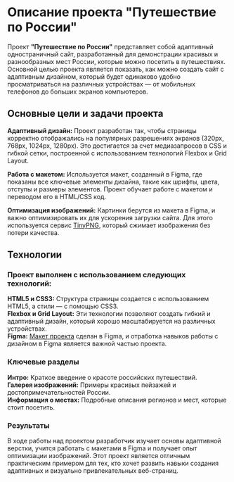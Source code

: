 # Описание проекта "Путешествие по России"
Проект **"Путешествие по России"** представляет собой адаптивный одностраничный сайт, разработанный для демонстрации красивых и разнообразных мест России, которые можно посетить в путешествиях.
Основной целью проекта является показать, как можно создать сайт с адаптивным дизайном, который будет одинаково удобно просматриваться на различных устройствах — от мобильных телефонов до больших экранов компьютеров.

## Основные цели и задачи проекта
**Адаптивный дизайн:** Проект разработан так, чтобы страницы корректно отображались на популярных разрешениях экранов (320px, 768px, 1024px, 1280px). Это достигается за счет медиазапросов в CSS и гибкой сетки, построенной с использованием технологий Flexbox и Grid Layout.

**Работа с макетом:** Используется макет, созданный в Figma, где показаны все ключевые элементы дизайна, такие как шрифты, цвета, отступы и размеры элементов. Проект обучает работе с макетом и переводом его в HTML/CSS код.

**Оптимизация изображений:** Картинки берутся из макета в Figma, и важно оптимизировать их для ускорения загрузки сайта. Для этого используется сервис [TinyPNG](https://tinypng.com/), который сжимает изображения без потери качества.

## Технологии
### Проект выполнен с использованием следующих технологий:

**HTML5 и CSS3:** Структура страницы создается с использованием HTML5, а стили — с помощью CSS3.<br>
**Flexbox и Grid Layout:** Эти технологии позволяют создать гибкий и адаптивный дизайн, который хорошо масштабируется на различных устройствах.<br>
**Figma:** [Макет проекта](https://www.figma.com/file/5S2WSbEFL6awjVWJ0NWL8Q/Sprint-3_-Russia-_-desktop-mobile?node-id=28503%3A0) сделан в Figma, и отработка навыков работы с дизайном в Figma является важной частью проекта.

### Ключевые разделы
**Интро:** Краткое введение о красоте российских путешествий.<br>
**Галерея изображений:** Примеры красивых пейзажей и достопримечательностей России.<br>
**Информация о местах:** Подробные описания регионов и мест, которые стоит посетить.
### Результаты
В ходе работы над проектом разработчик изучает основы адаптивной верстки, учится работать с макетами в Figma и получает опыт оптимизации изображений. Этот проект является отличным практическим примером для тех, кто хочет развить навыки создания адаптивных и визуально привлекательных веб-страниц.
